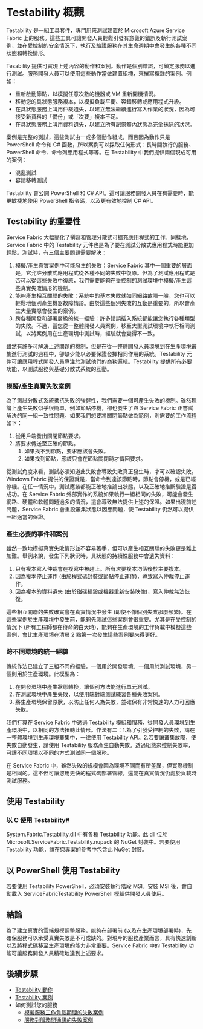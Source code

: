 <properties
   pageTitle="Testability 概觀"
   description="本文說明 Microsoft Azure Service Fabric 中的 Testability 功能。"
   services="service-fabric"
   documentationCenter=".net"
   authors="rishirsinha"
   manager="timlt"
   editor=""/>

<tags
   ms.service="service-fabric"
   ms.devlang="dotnet"
   ms.topic="article"
   ms.tgt_pltfrm="NA"
   ms.workload="NA"
   ms.date="03/17/2015"
   ms.author="rsinha"/>

# Testability 概觀

Testability 是一組工具套件，專門用來測試建置於 Microsoft Azure Service Fabric 上的服務。這些工具可讓開發人員輕鬆引發有意義的錯誤及執行測試案例，並在受控制的安全情況下，執行及驗證服務在其生命週期中會發生的各種不同狀態和轉換情形。

Tesability 提供可實現上述內容的動作和案例。動作是個別錯誤，可鎖定服務以進行測試。服務開發人員可以使用這些動作當做建置組塊，來撰寫複雜的案例。例如：

  + 重新啟動節點，以模擬任意次數的機器或 VM 重新開機情況。
  + 移動您的具狀態服務複本，以模擬負載平衡、容錯移轉或應用程式升級。
  + 在具狀態服務上叫用仲裁遺失，以建立無法繼續進行寫入作業的狀況，因為可接受新資料的「備份」或「次要」複本不足。
  + 在具狀態服務上叫用資料遺失，以建立所有記憶體內狀態為完全抹除的狀況。

案例是完整的測試，這些測試由一或多個動作組成，而且因為動作只是 PowerShell 命令和 C# 函數，所以案例可以採取任何形式：長時間執行的服務、PowerShell 命令、命令列應用程式等等。在 Testability 中我們提供兩個現成可用的案例：

  + 混亂測試
  + 容錯移轉測試

Testability 會公開 PowerShell 和 C# API。這可讓服務開發人員在有需要時，能更敏捷地使用 PowerShell 指令碼，以及更有效地控制 C# API。

## Testability 的重要性

Service Fabric 大幅簡化了撰寫和管理分散式可擴充應用程式的工作。同樣地，Service Fabric 中的 Testability 元件也是為了要在測試分散式應用程式時能更加輕鬆。測試時，有三個主要問題需要解決：

1. 模擬/產生真實案例中可能發生的失敗：Service Fabric 其中一個重要的層面是，它允許分散式應用程式從各種不同的失敗中復原。但為了測試應用程式是否可以從這些失敗中復原，我們需要能夠在受控制的測試環境中模擬/產生這些真實失敗情形的機制。
2. 能夠產生相互關聯的失敗：系統中的基本失敗就如同網路故障一般，您也可以輕鬆地個別產生機器故障情形。由於這些個別失敗的互動是重要的，所以會產生大量實際會發生的案例。
3. 跨各種開發和部署層級的統一經驗：許多錯誤插入系統都能讓您執行各種類型的失敗。不過，當您從一整體開發人員案例，移至大型測試環境中執行相同測試，以將案例用在生產環境中測試時，經驗就會變得不一致。

雖然有許多可解決上述問題的機制，但是在從一整體開發人員環境到在生產環境叢集進行測試的過程中，卻缺少能以必要保證發揮相同作用的系統。Testability 元件可讓應用程式開發人員專注於測試他們的商務邏輯。Testability 提供所有必要功能，以測試服務與基礎分散式系統的互動。

### 模擬/產生真實失敗案例
為了測試分散式系統抵抗失敗的強健性，我們需要一個可產生失敗的機制。雖然理論上產生失敗似乎很簡單，例如節點停機，卻也發生了與 Service Fabric 正嘗試解決的同一組一致性問題。如果我們想要將關閉節點做為範例，則需要的工作流程如下：

1. 從用戶端發出關閉節點要求。
2. 將要求傳送至正確的節點。
	1. 如果找不到節點，要求應該會失敗。
	2. 如果找到節點，應該只會在節點關閉時才傳回要求。

從測試角度來看，測試必須知道此失敗會導致失敗真正發生時，才可以確認失敗。Windows Fabric 提供的保證就是，當命令到達該節點時，節點會停機，或是已經停機。在任一情況中，測試應該都能正確地推論出狀態，以及正確地推斷驗證是否成功。在 Service Fabric 外部實作的系統如果執行一組相同的失敗，可能會發生網路、硬體和軟體問題過多的情況，這會導致無法提供上述的保證。如果出現前述問題，Service Fabric 會重設叢集狀態以因應問題，使 Testability 仍然可以提供一組適當的保證。

### 產生必要的事件和案例
雖然一致地模擬真實失敗情形並不容易著手，但可以產生相互關聯的失敗更是難上加難。舉例來說，發生下列狀況時，具狀態的持續性服務中會遺失資料：

1. 只有複本寫入仲裁會在複寫中被趕上。所有次要複本均落後於主要複本。
2. 因為複本停止運作 (由於程式碼封裝或節點停止運作)，導致寫入仲裁停止運作。
3. 因為複本的資料遺失 (由於磁碟損毀或機器重新安裝映像)，寫入仲裁無法恢復。

這些相互關聯的失敗確實會在真實情況中發生 (即使不像個別失敗那麼頻繁)。在這些案例於生產環境中發生前，能夠先測試這些案例會很重要。尤其是在受控制的情況下 (所有工程師都在待命的白天時)，能夠在生產環境的工作負載中模擬這些案例，會比生產環境在清晨 2 點第一次發生這些案例要來得更好。

### 跨不同環境的統一經驗
傳統作法已建立了三組不同的經驗，一個用於開發環境、一個用於測試環境，另一個則用於生產環境。此模型為：

1. 在開發環境中產生狀態轉換，讓個別方法能進行單元測試。
2. 在測試環境中產生失敗，以使用端對端測試練習各種失敗案例。
3. 將生產環境保留原狀，以防止任何人為失敗，並確保有非常快速的人力可回應失敗。

我們打算在 Service Fabric 中透過 Testability 模組和服務，從開發人員環境到生產環境中，以相同的方法扭轉此情形。作法有二：1.為了引發受控制的失敗，請在一整體環境到生產環境叢集中，一律使用 Testability API。2.若要讓叢集故障，使失敗自動發生，請使用 Testability 服務產生自動失敗。透過組態來控制失敗率，可讓不同環境以不同的方式測試同一個服務。

在 Service Fabric 中，雖然失敗的規模會因為環境不同而有所差異，但實際機制是相同的。這不但可讓您用更快的程式碼部署管線，還能在真實情況仍處於負載時測試服務。

## 使用 Testability
### 以 C 使用 Testability# 
System.Fabric.Testability.dll 中有各種 Testability 功能。此 dll 位於 Microsoft.ServiceFabric.Testability.nupack 的 NuGet 封裝中。若要使用 Testability 功能，請在您專案的參考中包含此 NuGet 封裝。

## 以 PowerShell 使用 Testability
若要使用 Testability PowerShell，必須安裝執行階段 MSI。安裝 MSI 後，會自動載入 ServiceFabricTestability PowerShell 模組供開發人員使用。

## 結論
為了建立真實的雲端規模調整服務，能夠在部署前 (以及在生產環境部署時)，先確保服務可以承受真實失敗是不可或缺的。對現今的服務產業而言，具有快速創新以及將程式碼移至生產環境的能力非常重要。Service Fabric 中的 Testability 功能可讓服務開發人員精確地達到上述要求。

## 後續步驟

- [Testability 動作](service-fabric-testability-actions.md)
- [Testability 案例](service-fabric-testability-actions.md)
- 如何測試您的服務
	- [模擬服務工作負載期間的失敗案例](service-fabric-testability-workload-tests.md)
   - [服務對服務間通訊的失敗案例](service-fabric-testability-scenarios-service-communication.md)

 

<!---HONumber=July15_HO2-->